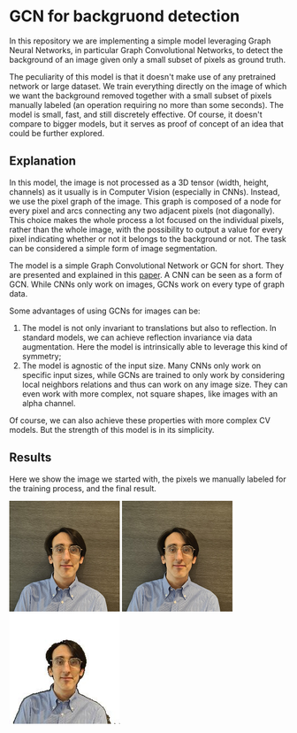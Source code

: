 # GCN for backgruond detection

In this repository we are implementing a simple model leveraging Graph Neural Networks, in particular Graph Convolutional Networks, to detect the background of an image given only a small subset of pixels as ground truth.

The peculiarity of this model is that it doesn't make use of any pretrained network or large dataset. We train everything directly on the image of which we want the background removed together with a small subset of pixels manually labeled (an operation requiring no more than some seconds). The model is small, fast, and still discretely effective. Of course, it doesn't compare to bigger models, but it serves as proof of concept of an idea that could be further explored.

## Explanation

In this model, the image is not processed as a 3D tensor (width, height, channels) as it usually is in Computer Vision (especially in CNNs). Instead, we use the pixel graph of the image. This graph is composed of a node for every pixel and arcs connecting any two adjacent pixels (not diagonally). This choice makes the whole process a lot focused on the individual pixels, rather than the whole image, with the possibility to output a value for every pixel indicating whether or not it belongs to the background or not. The task can be considered a simple form of image segmentation.

The model is a simple Graph Convolutional Network or GCN for short. They are presented and explained in this [paper](https://arxiv.org/abs/1609.02907). A CNN can be seen as a form of GCN. While CNNs only work on images, GCNs work on every type of graph data.

Some advantages of using GCNs for images can be:
1. The model is not only invariant to translations but also to reflection. In standard models, we can achieve reflection invariance via data augmentation. Here the model is intrinsically able to leverage this kind of symmetry;
2. The model is agnostic of the input size. Many CNNs only work on specific input sizes, while GCNs are trained to only work by considering local neighbors relations and thus can work on any image size. They can even work with more complex, not square shapes, like images with an alpha channel.

Of course, we can also achieve these properties with more complex CV models. But the strength of this model is in its simplicity.

## Results

Here we show the image we started with, the pixels we manually labeled for the training process, and the final result.

![Starting Image](images/200photo24.bmp)
![Labeled Pixels](images/200photo24.bmp)
![Final Photo](finalphoto.jpg)